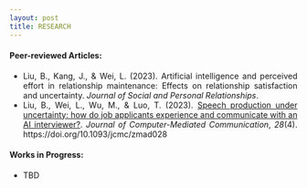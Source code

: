 ```yaml
---
layout: post
title: RESEARCH
---
```


<h4> Peer-reviewed Articles: </h4>

<ul align='justify'>
  <li>Liu, B., Kang, J., & Wei, L. (2023). Artificial intelligence and perceived effort in relationship maintenance: Effects on relationship satisfaction and uncertainty. <i>Journal of Social and Personal Relationships</i>. </li>
  <li>Liu, B., Wei, L., Wu, M., & Luo, T. (2023). <a href="/files/20_AI interview.pdf">Speech production under uncertainty: how do job applicants experience and communicate with an AI interviewer?</a>. <i>Journal of Computer-Mediated Communication</i>, <i>28</i>(4). https://doi.org/10.1093/jcmc/zmad028 </li>
</ul>

<h4> Works in Progress: </h4>

<ul align='justify'>
  <li>TBD</li>
</ul>
